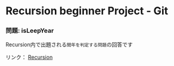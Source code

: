 # Recursion beginner Project - Git

### 問題: isLeepYear  
Recursion内で出題される`閏年を判定する問題`の回答です

リンク： [Recursion](https://recursionist.io/)




